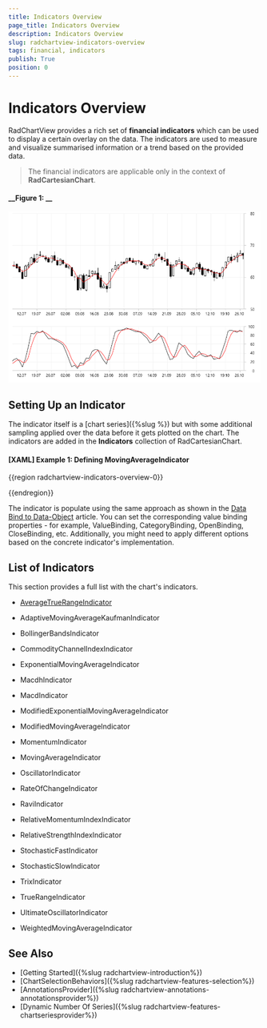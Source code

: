 ```yaml
---
title: Indicators Overview
page_title: Indicators Overview
description: Indicators Overview
slug: radchartview-indicators-overview
tags: financial, indicators
publish: True
position: 0
---
```


# Indicators Overview

RadChartView provides a rich set of __financial indicators__ which can be used to display a certain overlay on the data. The indicators are used to measure and visualize summarised information or a trend based on the provided data.

> The financial indicators are applicable only in the context of __RadCartesianChart__.

#### __Figure 1: __
![](images/radchartview-indicators-overview-0.png)

## Setting Up an Indicator

The indicator itself is a [chart series]({%slug %}) but with some additional sampling applied over the data before it gets plotted on the chart. The indicators are added in the __Indicators__ collection of RadCartesianChart.

#### __[XAML] Example 1: Defining MovingAverageIndicator__
{{region radchartview-indicators-overview-0}}
	
{{endregion}}

The indicator is populate using the same approach as shown in the [Data Bind to Data-Object]() article. You can set the corresponding value binding properties - for example, ValueBinding, CategoryBinding, OpenBinding, CloseBinding, etc. Additionally, you might need to apply different options based on the concrete indicator's implementation. 

## List of Indicators 

This section provides a full list with the chart's indicators.

* [AverageTrueRangeIndicator](#averagetruerangeindicator)



* AdaptiveMovingAverageKaufmanIndicator
* BollingerBandsIndicator
* CommodityChannelIndexIndicator
* ExponentialMovingAverageIndicator 
* MacdhIndicator
* MacdIndicator
* ModifiedExponentialMovingAverageIndicator
* ModifiedMovingAverageIndicator
* MomentumIndicator
* MovingAverageIndicator
* OscillatorIndicator
* RateOfChangeIndicator
* RaviIndicator
* RelativeMomentumIndexIndicator
* RelativeStrengthIndexIndicator
* StochasticFastIndicator
* StochasticSlowIndicator
* TrixIndicator
* TrueRangeIndicator
* UltimateOscillatorIndicator
* WeightedMovingAverageIndicator

## See Also
* [Getting Started]({%slug radchartview-introduction%})
* [ChartSelectionBehaviors]({%slug radchartview-features-selection%})
* [AnnotationsProvider]({%slug radchartview-annotations-annotationsprovider%})
* [Dynamic Number Of Series]({%slug radchartview-features-chartseriesprovider%})
